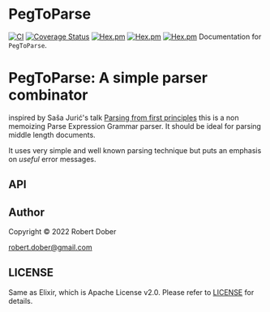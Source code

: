 
# PegToParse


[![CI](https://github.com/robertdober/peg_to_parse/workflows/CI/badge.svg)](https://github.com/robertdober/peg_to_parse/actions)
[![Coverage Status](https://coveralls.io/repos/github/RobertDober/peg_to_parse/badge.svg?branch=main)](https://coveralls.io/github/RobertDober/peg_to_parse?branch=main)
[![Hex.pm](https://img.shields.io/hexpm/v/peg_to_parse.svg)](https://hex.pm/packages/peg_to_parse)
[![Hex.pm](https://img.shields.io/hexpm/dw/peg_to_parse.svg)](https://hex.pm/packages/peg_to_parse)
[![Hex.pm](https://img.shields.io/hexpm/dt/peg_to_parse.svg)](https://hex.pm/packages/peg_to_parse)
  Documentation for `PegToParse`.

# PegToParse: A simple parser combinator

inspired by Saša Jurić's talk [Parsing from first principles](https://www.youtube.com/watch?v=xNzoerDljjo)
this is a non memoizing Parse Expression Grammar parser. It should be ideal for parsing middle length
documents.

It uses very simple and well known parsing technique but puts an emphasis on _useful_ error messages.

## API

## Author

Copyright © 2022 Robert Dober

robert.dober@gmail.com

## LICENSE

Same as Elixir, which is Apache License v2.0. Please refer to [LICENSE](LICENSE) for details.

<!-- SPDX-License-Identifier: Apache-2.0 -->
